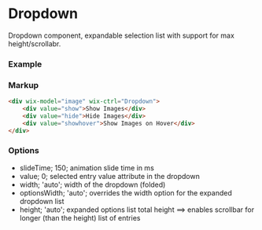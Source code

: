 # Dropdown

Dropdown component, expandable selection list with support for max height/scrollabr.

### Example

### Markup
```html
<div wix-model="image" wix-ctrl="Dropdown">
	<div value="show">Show Images</div>
    <div value="hide">Hide Images</div>
	<div value="showhover">Show Images on Hover</div>
</div>
```

### Options

* slideTime; 150; animation slide time in ms
* value; 0; selected entry value attribute in the dropdown
* width; 'auto'; width of the dropdown (folded)
* optionsWidth; 'auto'; overrides the width option for the expanded dropdown list
* height; 'auto'; expanded options list total height ==> enables scrollbar for longer (than the height) list of entries

